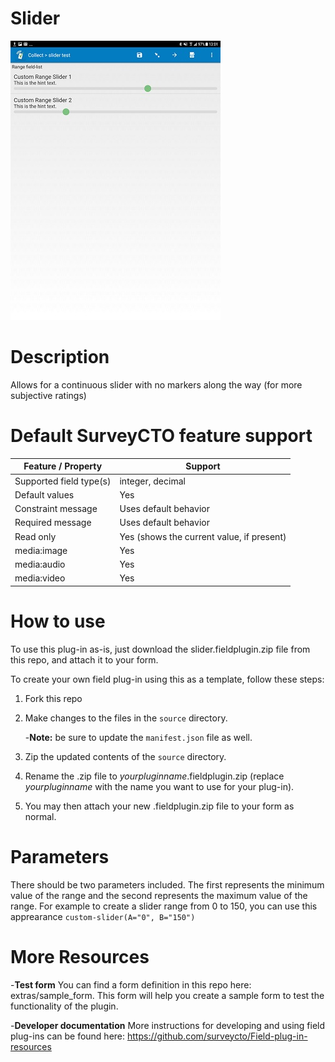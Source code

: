 # Slider
![Preview - two sliders on one screen](/extras/preview.jpg)

# Description
Allows for a continuous slider with no markers along the way (for more subjective ratings)

# Default SurveyCTO feature support

Feature / Property |	Support
------------------ |  ---------
Supported field type(s) |	integer, decimal
Default values	| Yes
Constraint message	| Uses default behavior
Required message | Uses default behavior
Read only	| Yes (shows the current value, if present)
media:image	| Yes
media:audio	| Yes
media:video	| Yes

# How to use
To use this plug-in as-is, just download the slider.fieldplugin.zip file from this repo, and attach it to your form.

To create your own field plug-in using this as a template, follow these steps:

1. Fork this repo

2. Make changes to the files in the `source` directory.

    -__Note:__ be sure to update the `manifest.json` file as well.
  
3. Zip the updated contents of the `source` directory.

4. Rename the .zip file to *yourpluginname*.fieldplugin.zip (replace *yourpluginname* with the name you want to use for your plug-in).

5. You may then attach your new .fieldplugin.zip file to your form as normal.

# Parameters
There should be two parameters included. The first represents the minimum value of the range and the second represents the maximum value of the range. For example to create a slider range from 0 to 150, you can use this apprearance
`custom-slider(A="0", B="150")`

# More Resources
-__Test form__
 You can find a form definition in this repo here: extras/sample_form. This form will help you create a sample form to test the functionality of the plugin.

-__Developer documentation__
 More instructions for developing and using field plug-ins can be found here: https://github.com/surveycto/Field-plug-in-resources
